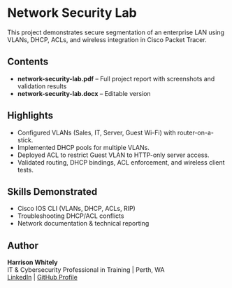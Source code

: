 # Network Security Lab

This project demonstrates secure segmentation of an enterprise LAN using VLANs, DHCP, ACLs, and wireless integration in Cisco Packet Tracer.

## Contents
- **network-security-lab.pdf** – Full project report with screenshots and validation results
- **network-security-lab.docx** – Editable version

## Highlights
- Configured VLANs (Sales, IT, Server, Guest Wi-Fi) with router-on-a-stick.
- Implemented DHCP pools for multiple VLANs.
- Deployed ACL to restrict Guest VLAN to HTTP-only server access.
- Validated routing, DHCP bindings, ACL enforcement, and wireless client tests.

## Skills Demonstrated
- Cisco IOS CLI (VLANs, DHCP, ACLs, RIP)
- Troubleshooting DHCP/ACL conflicts
- Network documentation & technical reporting
## Author
**Harrison Whitely**  
IT & Cybersecurity Professional in Training | Perth, WA  
[LinkedIn](https://www.linkedin.com/in/harrison-whitely-1b079237a/) | [GitHub Profile](https://github.com/hwhitely)
